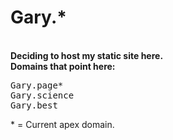 # Gary.*
<br>
<b>Deciding to host my static site here.</b>
<br>
<b>Domains that point here:</b>
<br>
<pre>
Gary.page*
Gary.science
Gary.best
</pre>
* = Current apex domain.
